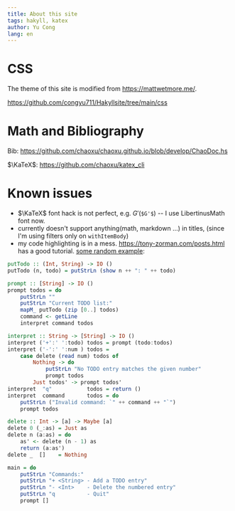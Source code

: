 ```yaml
---
title: About this site
tags: hakyll, katex
author: Yu Cong
lang: en
---
```



# CSS

The theme of this site is modified from <https://mattwetmore.me/>.

<https://github.com/congyu711/Hakyllsite/tree/main/css>

# Math and Bibliography

Bib: <https://github.com/chaoxu/chaoxu.github.io/blob/develop/ChaoDoc.hs>

$\KaTeX$: <https://github.com/chaoxu/katex_cli>


# Known issues

- $\KaTeX$ font hack is not perfect, e.g. $G'$(`$G'$`) -- I use LibertinusMath font now.
- currently doesn't support anything(math, markdown ...) in titles, (since I'm using filters only on `withItemBody`)
- my code highlighting is in a mess. <https://tony-zorman.com/posts.html> has a good tutorial. [some random example](https://www.haskellforall.com/2015/10/basic-haskell-examples.html): 
```Haskell
putTodo :: (Int, String) -> IO ()
putTodo (n, todo) = putStrLn (show n ++ ": " ++ todo)

prompt :: [String] -> IO ()
prompt todos = do
    putStrLn ""
    putStrLn "Current TODO list:"
    mapM_ putTodo (zip [0..] todos)
    command <- getLine
    interpret command todos

interpret :: String -> [String] -> IO ()
interpret ('+':' ':todo) todos = prompt (todo:todos)
interpret ('-':' ':num ) todos =
    case delete (read num) todos of
        Nothing -> do
            putStrLn "No TODO entry matches the given number"
            prompt todos
        Just todos' -> prompt todos'
interpret  "q"           todos = return ()
interpret  command       todos = do
    putStrLn ("Invalid command: `" ++ command ++ "`")
    prompt todos

delete :: Int -> [a] -> Maybe [a]
delete 0 (_:as) = Just as
delete n (a:as) = do
    as' <- delete (n - 1) as
    return (a:as')
delete _  []    = Nothing

main = do
    putStrLn "Commands:"
    putStrLn "+ <String> - Add a TODO entry"
    putStrLn "- <Int>    - Delete the numbered entry"
    putStrLn "q          - Quit"
    prompt []
```
